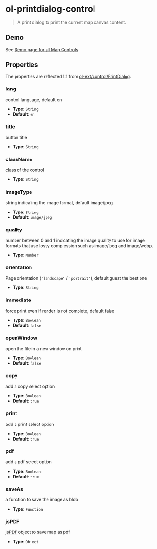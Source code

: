 # ol-printdialog-control

> A print dialog to print the current map canvas content.

## Demo

See [Demo page for all Map Controls](../index.md)

## Properties

The properties are reflected 1:1 from [ol-ext/control/PrintDialog](https://viglino.github.io/ol-ext/doc/doc-pages/ol.control.PrintDialog.html).

### lang

control language, default en

- **Type**: `String`
- **Default**: `en`

### title

button title

- **Type**: `String`

### className

class of the control

- **Type**: `String`

### imageType

string indicating the image format, default image/jpeg

- **Type**: `String`
- **Default**: `image/jpeg`

### quality

number between 0 and 1 indicating the image quality to use for image formats that use lossy compression such as image/jpeg and image/webp.

- **Type**: `Number`

### orientation

Page orientation (`'landscape'` / `'portrait'`), default guest the best one

- **Type**: `String`

### immediate

force print even if render is not complete, default false

- **Type**: `Boolean`
- **Default**: `false`

### openWindow

open the file in a new window on print

- **Type**: `Boolean`
- **Default**: `false`

### copy

add a copy select option

- **Type**: `Boolean`
- **Default**: `true`

### print

add a print select option

- **Type**: `Boolean`
- **Default**: `true`

### pdf

add a pdf select option

- **Type**: `Boolean`
- **Default**: `true`

### saveAs

a function to save the image as blob

- **Type**: `Function`

### jsPDF

[jsPDF](https://www.npmjs.com/package/jspdf) object to save map as pdf

- **Type**: `Object`
